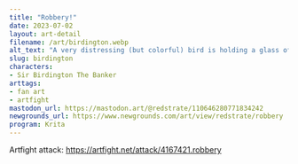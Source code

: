 ```yaml
---
title: "Robbery!"
date: 2023-07-02
layout: art-detail
filename: /art/birdington.webp
alt_text: "A very distressing (but colorful) bird is holding a glass of bird-sized red wine and a bag of money. However, he is the banker so is he taking his own money?"
slug: birdington
characters:
- Sir Birdington The Banker
arttags:
- fan art
- artfight
mastodon_url: https://mastodon.art/@redstrate/110646280771834242
newgrounds_url: https://www.newgrounds.com/art/view/redstrate/robbery
program: Krita
---
```

Artfight attack: https://artfight.net/attack/4167421.robbery
